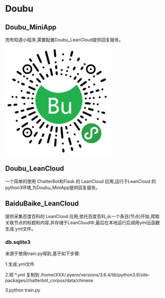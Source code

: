 # Doubu

## Doubu_MiniApp

兜布知道小程序,需要配置Doubu_LeanCloud提供回复服务。

![小程序码](DouBu_MiniApp.jpg) 

## Doubu_LeanCloud

一个简单的使用 ChatterBot和Flask 的 LeanCloud 应用,运行于LeanCloud 的 python3环境,为Doubu_MiniApp提供回复服务。

## BaiduBaike_LeanCloud

提供采集百度百科的 LeanCloud 应用,依托百度百科,从一个条目(节点)开始,爬取关联节点的标题和内容,并存储于LeanCloud中,最后在本地运行后调用yml云函数生成.yml文件。

### db.sqlite3

来源于使用train.py得到,基于如下步骤:

1.生成.yml文件

2.把 *.yml 复制到 /home/XXX/.pyenv/versions/3.6.4/lib/python3.6/site-packages/chatterbot_corpus/data/chinese

3.python train.py